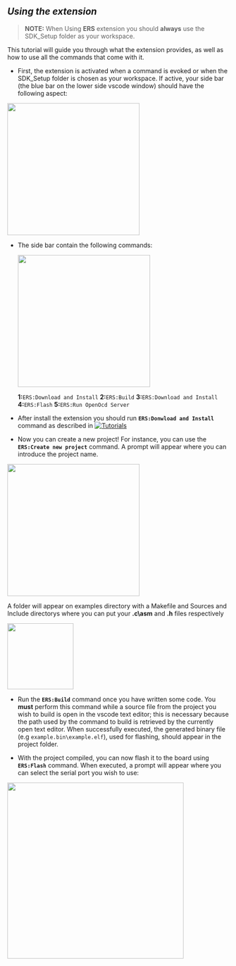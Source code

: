 ## *Using the extension*

> **NOTE:**  When Using **ERS** extension you should **always** use the SDK_Setup folder as your workspace.

This tutorial will guide you through what the extension provides, as well as how to use all the commands that come with it.

 - First, the extension is activated when a command is evoked or when the SDK_Setup folder is chosen as your workspace. If active, your side bar (the blue bar on the lower side vscode window) should have the following aspect:
<img src="https://user-images.githubusercontent.com/35406517/182361006-486d033e-1ead-4963-a822-5521817ca3fe.png" width="300">

 - The side bar contain the following commands:
  
    <img src="https://user-images.githubusercontent.com/35406517/182362801-6c314ef9-3961-4260-8681-4fbf961173fe.png" width="300">
  
    **1:**`ERS:Download and Install`
    **2:**`ERS:Build`
    **3:**`ERS:Download and Install`
    **4:**`ERS:Flash`
    **5:**`ERS:Run OpenOcd Server`
    
  - After install the extension you should run **`ERS:Donwload and Install`** command as described in [![Tutorials](https://img.shields.io/badge/-Tutorials-red)](./install.md)
  
  -  Now you can create a new project! For instance, you can use the **`ERS:Create new project`** command. A prompt will appear where you can introduce the project name.
  
  <img src="https://user-images.githubusercontent.com/35406517/182379820-1aca852c-3f12-4ba7-8ade-9e94723952ed.png" width="300">
   
  A folder will appear on examples directory with a Makefile and Sources and Include directorys where you can put your **.c\asm** and **.h** files respectively
  
  <img src="https://user-images.githubusercontent.com/35406517/182382149-03f03abe-5587-4364-9f39-18114cf8c712.png " width="150">
  
  - Run the **`ERS:Build`** command once you have written some code. You **must** perform this command while a source file from the project you wish to build is open in the vscode text editor; this is necessary because the path used by the command to build is retrieved by the currently open text editor. When successfully executed, the generated binary file (e.g `example.bin\example.elf`), used for flashing, should appear in the project folder.
  
  -  With the project compiled, you can now flash it to the board using **`ERS:Flash`** command. When executed, a prompt will appear where you can select the serial port you wish to use:
  
   <img src= "https://user-images.githubusercontent.com/35406517/182386735-0b3d0a13-d109-43a3-8855-9a2fdaaddc16.png" width="400">
  

 



